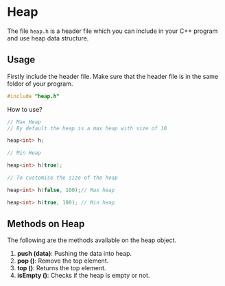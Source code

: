 # Heap

The file `heap.h` is a header file which you can include in your C++ program and use heap data structure.

## Usage

Firstly include the header file. Make sure that the header file is in the same folder of your program.

```c++
#include "heap.h"
```

How to use?

```c++
// Max Heap
// By default the heap is a max heap with size of 10

heap<int> h;

// Min Heap

heap<int> h(true);

// To customise the size of the heap

heap<int> h(false, 100);// Max heap

heap<int> h(true, 100); // Min heap

```

## Methods on Heap

The following are the methods available on the heap object.

1. **push (data)**: Pushing the data into heap.
2. **pop ()**: Remove the top element.
3. **top ()**: Returns the top element.
4. **isEmpty ()**: Checks if the heap is empty or not.
